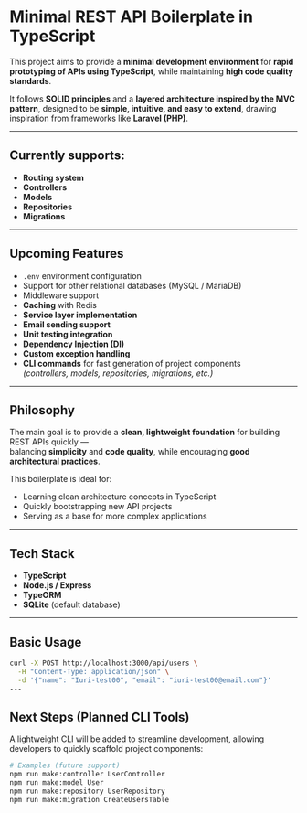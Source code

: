 # Minimal REST API Boilerplate in TypeScript

This project aims to provide a **minimal development environment** for **rapid prototyping of APIs using TypeScript**, while maintaining **high code quality standards**.

It follows **SOLID principles** and a **layered architecture inspired by the MVC pattern**, designed to be **simple, intuitive, and easy to extend**, drawing inspiration from frameworks like **Laravel (PHP)**.

---

## Currently supports:

- **Routing system**
- **Controllers**
- **Models**
- **Repositories**
- **Migrations**

---

## Upcoming Features

- `.env` environment configuration  
- Support for other relational databases (MySQL / MariaDB)  
- Middleware support  
- **Caching** with Redis  
- **Service layer implementation**  
- **Email sending support**  
- **Unit testing integration**  
- **Dependency Injection (DI)**  
- **Custom exception handling**  
- **CLI commands** for fast generation of project components  
  _(controllers, models, repositories, migrations, etc.)_

---

## Philosophy

The main goal is to provide a **clean, lightweight foundation** for building REST APIs quickly —  
balancing **simplicity** and **code quality**, while encouraging **good architectural practices**.

This boilerplate is ideal for:
- Learning clean architecture concepts in TypeScript  
- Quickly bootstrapping new API projects  
- Serving as a base for more complex applications

---

## Tech Stack

- **TypeScript**
- **Node.js / Express**
- **TypeORM**
- **SQLite** (default database)

---

## Basic Usage
```bash
curl -X POST http://localhost:3000/api/users \
  -H "Content-Type: application/json" \
  -d '{"name": "Iuri-test00", "email": "iuri-test00@email.com"}'
---
```

## Next Steps (Planned CLI Tools)

A lightweight CLI will be added to streamline development, allowing developers to quickly scaffold project components:

```bash
# Examples (future support)
npm run make:controller UserController
npm run make:model User
npm run make:repository UserRepository
npm run make:migration CreateUsersTable
